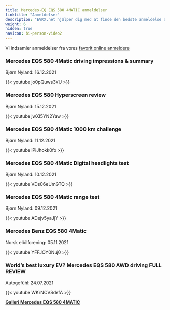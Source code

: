 ```yaml
---
title: Mercedes-EQ EQS 580 4MATIC anmeldelser
linktitle: "Anmeldelser"
description: "EVKX.net hjælper dig med at finde den bedste anmeldelse af denne model."
weight: 6
hidden: true
navicon: bi-person-video2
---
```

Vi indsamler anmeldelser fra vores [favorit online anmeldere](../../../../../guides/evreviewers/)

<div class="container text-center shadow p-2 pe-4 mb-5 bg-body-tertiary rounded border">
<h3>Mercedes EQS 580 4Matic driving impressions & summary</h3>
<p>Bjørn Nyland: 16.12.2021</p>

{{< youtube jo0pQuws3VU >}}

</div>
<div class="container text-center shadow p-2 pe-4 mb-5 bg-body-tertiary rounded border">
<h3>Mercedes EQS 580 Hyperscreen review</h3>
<p>Bjørn Nyland: 15.12.2021</p>

{{< youtube jwXl5YN2Yaw >}}

</div>
<div class="container text-center shadow p-2 pe-4 mb-5 bg-body-tertiary rounded border">
<h3>Mercedes EQS 580 4Matic 1000 km challenge</h3>
<p>Bjørn Nyland: 11.12.2021</p>

{{< youtube iPiJhokk0fo >}}

</div>
<div class="container text-center shadow p-2 pe-4 mb-5 bg-body-tertiary rounded border">
<h3>Mercedes EQS 580 4Matic Digital headlights test</h3>
<p>Bjørn Nyland: 10.12.2021</p>

{{< youtube VDs06eUmGTQ >}}

</div>
<div class="container text-center shadow p-2 pe-4 mb-5 bg-body-tertiary rounded border">
<h3>Mercedes EQS 580 4Matic range test</h3>
<p>Bjørn Nyland: 09.12.2021</p>

{{< youtube ADejv5yaJjY >}}

</div>
<div class="container text-center shadow p-2 pe-4 mb-5 bg-body-tertiary rounded border">
<h3>Mercedes Benz EQS 580 4Matic</h3>
<p>Norsk elbilforening: 05.11.2021</p>

{{< youtube YFFJOY0Nuj0 >}}

</div>
<div class="container text-center shadow p-2 pe-4 mb-5 bg-body-tertiary rounded border">
<h3>World’s best luxury EV? Mercedes EQS 580 AWD driving FULL REVIEW</h3>
<p>Autogefühl: 24.07.2021</p>

{{< youtube WKrNCVSdefA >}}

</div>
<div class="mt-3 mb-3">
<a href="../gallery/" class="text-decoration-none text-black">
<strong><i class="bi-arrow-left"></i>Galleri  </strong>
</a>
<a href="../" class="text-decoration-none text-black float-end">
<strong>Mercedes EQS 580 4MATIC <i class="bi-arrow-right"></i></strong>
</a>
</div>
